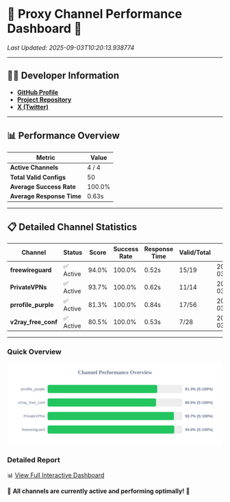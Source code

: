 # 🌟 Proxy Channel Performance Dashboard 🌟

_Last Updated: 2025-09-03T10:20:13.938774_

---

## 👩‍💻 Developer Information

- **[GitHub Profile](https://github.com/4n0nymou3)**  
- **[Project Repository](https://github.com/4n0nymou3/multi-proxy-config-fetcher)**  
- **[X (Twitter)](https://x.com/4n0nymou3)**  

---

## 📊 Performance Overview

| Metric                | Value       |
|-----------------------|-------------|
| **Active Channels**   | 4 / 4       |
| **Total Valid Configs** | 50          |
| **Average Success Rate** | 100.0%      |
| **Average Response Time** | 0.63s       |

---

## 📋 Detailed Channel Statistics

| Channel          | Status     | Score  | Success Rate | Response Time | Valid/Total | Last Success               |
|------------------|------------|--------|--------------|---------------|-------------|----------------------------|
| **freewireguard**  | ✅ Active  | 94.0%  | 100.0% | 0.52s         | 15/19       | 2025-09-03T10:20:13.936967 |
| **PrivateVPNs**  | ✅ Active  | 93.7%  | 100.0% | 0.62s         | 11/14       | 2025-09-03T10:20:13.387758 |
| **prrofile_purple**  | ✅ Active  | 81.3%  | 100.0% | 0.84s         | 17/56       | 2025-09-03T10:20:12.101040 |
| **v2ray_free_conf**  | ✅ Active  | 80.5%  | 100.0% | 0.53s         | 7/28       | 2025-09-03T10:20:12.724881 |

---

### Quick Overview
<div align="center">
  <a href="https://raw.githubusercontent.com/nullluser/NullRepo/refs/heads/main/assets/channel_stats_chart.svg">
    <img src="https://raw.githubusercontent.com/nullluser/NullRepo/refs/heads/main/assets/channel_stats_chart.svg" alt="Source Performance Statistics" width="800">
  </a>
</div>

### Detailed Report
📊 [View Full Interactive Dashboard](https://htmlpreview.github.io/?https://github.com/nullluser/NullRepo/blob/main/assets/performance_report.html)

🎉 **All channels are currently active and performing optimally!** 🎉

